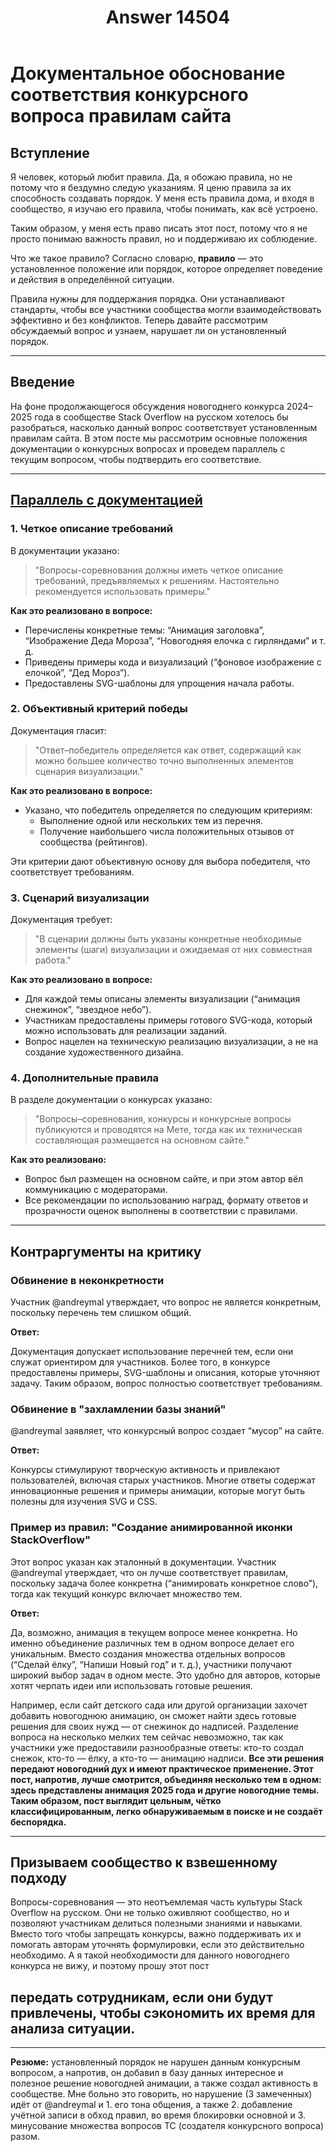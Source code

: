 ﻿---
title: "Answer 14504"
se.owner.user_id: 264178
se.owner.display_name: "Dev18"
se.owner.link: "https://ru.meta.stackoverflow.com/users/264178/dev18"
se.answer_id: 14504
se.question_id: 14497
se.post_type: answer
se.is_accepted: False
---
<h1>Документальное обоснование соответствия конкурсного вопроса правилам сайта</h1>
<h2>Вступление</h2>
<p>Я человек, который любит правила. Да, я обожаю правила, но не потому что я бездумно следую указаниям. Я ценю правила за их способность создавать порядок. У меня есть правила дома, и входя в сообщество, я изучаю его правила, чтобы понимать, как всё устроено.</p>
<p>Таким образом, у меня есть право писать этот пост, потому что я не просто понимаю важность правил, но и поддерживаю их соблюдение.</p>
<p>Что же такое правило? Согласно словарю, <strong>правило</strong> — это установленное положение или порядок, которое определяет поведение и действия в определённой ситуации.</p>
<p>Правила нужны для поддержания порядка. Они устанавливают стандарты, чтобы все участники сообщества могли взаимодействовать эффективно и без конфликтов. Теперь давайте рассмотрим обсуждаемый вопрос и узнаем, нарушает ли он установленный порядок.</p>
<hr />
<h2>Введение</h2>
<p>На фоне продолжающегося обсуждения новогоднего конкурса 2024–2025 года в сообществе Stack Overflow на русском хотелось бы разобраться, насколько данный вопрос соответствует установленным правилам сайта. В этом посте мы рассмотрим основные положения документации о конкурсных вопросах и проведем параллель с текущим вопросом, чтобы подтвердить его соответствие.</p>
<hr />
<h2><a href="https://ru.stackoverflow.com/help/code-golf">Параллель с документацией</a></h2>
<h3>1. Четкое описание требований</h3>
<p>В документации указано:</p>
<blockquote>
<p>&quot;Вопросы-соревнования должны иметь четкое описание требований, предъявляемых к решениям. Настоятельно рекомендуется использовать примеры.&quot;</p>
</blockquote>
<p><strong>Как это реализовано в вопросе:</strong></p>
<ul>
<li>Перечислены конкретные темы: “Анимация заголовка”, “Изображение Деда Мороза”, “Новогодняя елочка с гирляндами” и т. д.</li>
<li>Приведены примеры кода и визуализаций (“фоновое изображение с елочкой”, “Дед Мороз”).</li>
<li>Предоставлены SVG-шаблоны для упрощения начала работы.</li>
</ul>
<h3>2. Объективный критерий победы</h3>
<p>Документация гласит:</p>
<blockquote>
<p>&quot;Ответ–победитель определяется как ответ, содержащий как можно большее количество точно выполненных элементов сценария визуализации.&quot;</p>
</blockquote>
<p><strong>Как это реализовано в вопросе:</strong></p>
<ul>
<li>Указано, что победитель определяется по следующим критериям:
<ul>
<li>Выполнение одной или нескольких тем из перечня.</li>
<li>Получение наибольшего числа положительных отзывов от сообщества (рейтингов).</li>
</ul>
</li>
</ul>
<p>Эти критерии дают объективную основу для выбора победителя, что соответствует требованиям.</p>
<h3>3. Сценарий визуализации</h3>
<p>Документация требует:</p>
<blockquote>
<p>&quot;В сценарии должны быть указаны конкретные необходимые элементы (шаги) визуализации и ожидаемая от них совместная работа.&quot;</p>
</blockquote>
<p><strong>Как это реализовано в вопросе:</strong></p>
<ul>
<li>Для каждой темы описаны элементы визуализации (“анимация снежинок”, “звездное небо”).</li>
<li>Участникам предоставлены примеры готового SVG-кода, который можно использовать для реализации заданий.</li>
<li>Вопрос нацелен на техническую реализацию визуализации, а не на создание художественного дизайна.</li>
</ul>
<h3>4. Дополнительные правила</h3>
<p>В разделе документации о конкурсах указано:</p>
<blockquote>
<p>&quot;Вопросы–соревнования, конкурсы и конкурсные вопросы публикуются и проводятся на Мете, тогда как их техническая составляющая размещается на основном сайте.&quot;</p>
</blockquote>
<p><strong>Как это реализовано:</strong></p>
<ul>
<li>Вопрос был размещен на основном сайте, и при этом автор вёл коммуникацию с модераторами.</li>
<li>Все рекомендации по использованию наград, формату ответов и прозрачности оценок выполнены в соответствии с правилами.</li>
</ul>
<hr />
<h2>Контраргументы на критику</h2>
<h3>Обвинение в неконкретности</h3>
<p>Участник @andreymal утверждает, что вопрос не является конкретным, поскольку перечень тем слишком общий.</p>
<p><strong>Ответ:</strong></p>
<p>Документация допускает использование перечней тем, если они служат ориентиром для участников. Более того, в конкурсе предоставлены примеры, SVG-шаблоны и описания, которые уточняют задачу. Таким образом, вопрос полностью соответствует требованиям.</p>
<h3>Обвинение в &quot;захламлении базы знаний&quot;</h3>
<p>@andreymal заявляет, что конкурсный вопрос создает “мусор” на сайте.</p>
<p><strong>Ответ:</strong></p>
<p>Конкурсы стимулируют творческую активность и привлекают пользователей, включая старых участников. Многие ответы содержат инновационные решения и примеры анимации, которые могут быть полезны для изучения SVG и CSS.</p>
<h3>Пример из правил: &quot;Создание анимированной иконки StackOverflow&quot;</h3>
<p>Этот вопрос указан как эталонный в документации. Участник @andreymal утверждает, что он лучше соответствует правилам, поскольку задача более конкретна (“анимировать конкретное слово”), тогда как текущий конкурс включает множество тем.</p>
<p><strong>Ответ:</strong></p>
<p>Да, возможно, анимация в текущем вопросе менее конкретна. Но именно объединение различных тем в одном вопросе делает его уникальным. Вместо создания множества отдельных вопросов (“Сделай ёлку”, “Напиши Новый год” и т. д.), участники получают широкий выбор задач в одном месте. Это удобно для авторов, которые хотят черпать идеи или использовать готовые решения.</p>
<p>Например, если сайт детского сада или другой организации захочет добавить новогоднюю анимацию, он сможет найти здесь готовые решения для своих нужд — от снежинок до надписей. Разделение вопроса на несколько мелких тем сейчас невозможно, так как участники уже предоставили разнообразные ответы: кто-то создал снежок, кто-то — ёлку, а кто-то — анимацию надписи. <strong>Все эти решения передают новогодний дух и имеют практическое применение. Этот пост, напротив, лучше смотрится, объединяя несколько тем в одном: здесь представлены анимация 2025 года и другие новогодние темы. Таким образом, пост выглядит цельным, чётко классифицированным, легко обнаруживаемым в поиске и не создаёт беспорядка.</strong></p>
<hr />
<h2>Призываем сообщество к взвешенному подходу</h2>
<p>Вопросы-соревнования — это неотъемлемая часть культуры Stack Overflow на русском. Они не только оживляют сообщество, но и позволяют участникам делиться полезными знаниями и навыками. Вместо того чтобы запрещать конкурсы, важно поддерживать их и помогать авторам уточнять формулировки, если это действительно необходимо. А я такой необходимости для данного новогоднего конкурса не вижу, и поэтому прошу этот пост</p>
<h2>передать сотрудникам, если они будут привлечены, чтобы сэкономить их время для анализа ситуации.</h2>
<hr />
<p><strong>Резюме:</strong> установленный порядок не нарушен данным конкурсным вопросом, а напротив, он добавил в базу данных интересное и полезное решение новогодней анимации, а также создал активность в сообществе. Мне больно это говорить, но нарушение (3 замеченных) идёт от @andreymal и 1. его тона общения, а также 2. добавление учётной записи в обход правил, во время блокировки основной и 3. минусование множества вопросов ТС (создателя конкурсного вопроса) разом.</p>
